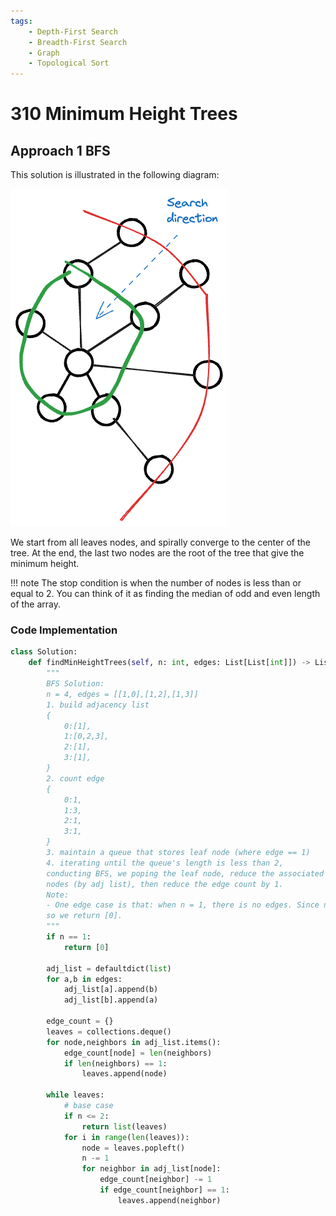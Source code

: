 ```yaml
---
tags:
    - Depth-First Search
    - Breadth-First Search
    - Graph
    - Topological Sort
---
```


# 310 Minimum Height Trees



## Approach 1 BFS

This solution is illustrated in the following diagram:

![](./assets/1.excalidraw.png)

We start from all leaves nodes, and spirally converge to the center of the tree. At the end, the last two nodes are the root of the tree that give the minimum height.

!!! note
    The stop condition is when the number of nodes is less than or equal to 2. You can think of it as finding the median of odd and even length of the array.
    
### Code Implementation

```python
class Solution:
    def findMinHeightTrees(self, n: int, edges: List[List[int]]) -> List[int]:
        """
        BFS Solution:
        n = 4, edges = [[1,0],[1,2],[1,3]]
        1. build adjacency list
        {
            0:[1],
            1:[0,2,3],
            2:[1],
            3:[1],
        }
        2. count edge
        {
            0:1,
            1:3,
            2:1,
            3:1,
        }
        3. maintain a queue that stores leaf node (where edge == 1)
        4. iterating until the queue's length is less than 2,
        conducting BFS, we poping the leaf node, reduce the associated
        nodes (by adj list), then reduce the edge count by 1.
        Note:
        - One edge case is that: when n = 1, there is no edges. Since node starting from n-1,
        so we return [0].
        """
        if n == 1:
            return [0]

        adj_list = defaultdict(list)
        for a,b in edges:
            adj_list[a].append(b)
            adj_list[b].append(a)
        
        edge_count = {}
        leaves = collections.deque()
        for node,neighbors in adj_list.items():
            edge_count[node] = len(neighbors)
            if len(neighbors) == 1:
                leaves.append(node)
        
        while leaves:
            # base case
            if n <= 2:
                return list(leaves)
            for i in range(len(leaves)):
                node = leaves.popleft()
                n -= 1
                for neighbor in adj_list[node]:
                    edge_count[neighbor] -= 1
                    if edge_count[neighbor] == 1:
                        leaves.append(neighbor)
```

